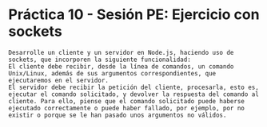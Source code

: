 # Práctica 10 - Sesión PE: Ejercicio con sockets

    Desarrolle un cliente y un servidor en Node.js, haciendo uso de sockets, que incorporen la siguiente funcionalidad:
    El cliente debe recibir, desde la línea de comandos, un comando Unix/Linux, además de sus argumentos correspondientes, que ejecutaremos en el servidor.
    El servidor debe recibir la petición del cliente, procesarla, esto es, ejecutar el comando solicitado, y devolver la respuesta del comando al cliente. Para ello, piense que el comando solicitado puede haberse ejecutado correctamente o puede haber fallado, por ejemplo, por no existir o porque se le han pasado unos argumentos no válidos.